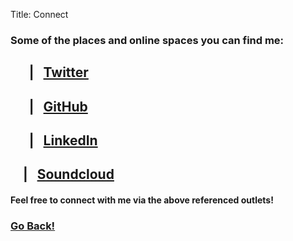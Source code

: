 Title: Connect

### Some of the places and online spaces you can find me:

## &nbsp;&nbsp;<i class="fa fa-twitter fa-lg"></i>&nbsp;&nbsp;&nbsp; |&nbsp;&nbsp; [Twitter](https://twitter.com/RobertMitchellV)

## &nbsp;&nbsp;<i class="fa fa-github fa-lg"></i>&nbsp;&nbsp;&nbsp; |&nbsp;&nbsp; [GitHub](https://github.com/robertmitchellv)

## &nbsp;&nbsp;<i class="fa fa-linkedin fa-lg"></i>&nbsp;&nbsp;&nbsp; |&nbsp;&nbsp; [LinkedIn](https://www.linkedin.com/in/robertmitchellv)

## &nbsp;&nbsp;<i class="fa fa-soundcloud fa-lg"></i>&nbsp; |&nbsp;&nbsp; [Soundcloud](https://soundcloud.com/rbmv)

#### Feel free to connect with me via the above referenced outlets!

### <a class="page-link" href="/"><i class="fa fa-arrow-circle-o-left fax2"></i>Go Back!</a>

